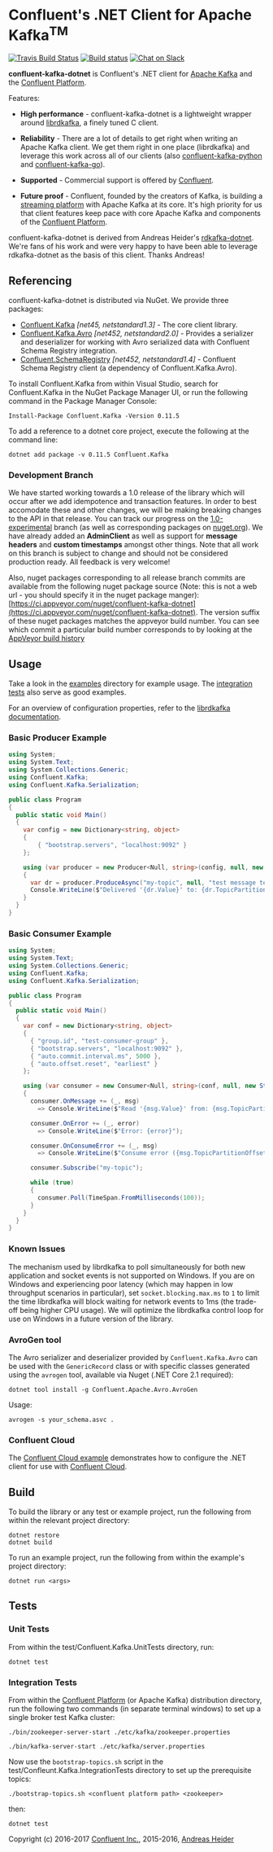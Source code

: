 Confluent's .NET Client for Apache Kafka<sup>TM</sup>
=====================================================

[![Travis Build Status](https://travis-ci.org/confluentinc/confluent-kafka-dotnet.svg?branch=master)](https://travis-ci.org/confluentinc/confluent-kafka-dotnet)
[![Build status](https://ci.appveyor.com/api/projects/status/kux83eykufuv16cn/branch/master?svg=true)](https://ci.appveyor.com/project/ConfluentClientEngineering/confluent-kafka-dotnet/branch/master)
[![Chat on Slack](https://img.shields.io/badge/chat-on%20slack-7A5979.svg)](https://confluentcommunity.slack.com/messages/clients)

**confluent-kafka-dotnet** is Confluent's .NET client for [Apache Kafka](http://kafka.apache.org/) and the
[Confluent Platform](https://www.confluent.io/product/).

Features:

- **High performance** - confluent-kafka-dotnet is a lightweight wrapper around
[librdkafka](https://github.com/edenhill/librdkafka), a finely tuned C
client.

- **Reliability** - There are a lot of details to get right when writing an Apache Kafka
client. We get them right in one place (librdkafka) and leverage this work
across all of our clients (also [confluent-kafka-python](https://github.com/confluentinc/confluent-kafka-python)
and [confluent-kafka-go](https://github.com/confluentinc/confluent-kafka-go)).

- **Supported** - Commercial support is offered by
[Confluent](https://confluent.io/).

- **Future proof** - Confluent, founded by the
creators of Kafka, is building a [streaming platform](https://www.confluent.io/product/)
with Apache Kafka at its core. It's high priority for us that client features keep
pace with core Apache Kafka and components of the [Confluent Platform](https://www.confluent.io/product/).

confluent-kafka-dotnet is derived from Andreas Heider's [rdkafka-dotnet](https://github.com/ah-/rdkafka-dotnet).
We're fans of his work and were very happy to have been able to leverage rdkafka-dotnet as the basis of this
client. Thanks Andreas!

## Referencing

confluent-kafka-dotnet is distributed via NuGet. We provide three packages:

- [Confluent.Kafka](https://www.nuget.org/packages/Confluent.Kafka/) *[net45, netstandard1.3]* - The core client library.
- [Confluent.Kafka.Avro](https://www.nuget.org/packages/Confluent.Kafka.Avro/) *[net452, netstandard2.0]* - Provides a serializer and deserializer for working with Avro serialized data with Confluent Schema Registry integration.
- [Confluent.SchemaRegistry](https://www.nuget.org/packages/Confluent.SchemaRegistry/) *[net452, netstandard1.4]* - Confluent Schema Registry client (a dependency of Confluent.Kafka.Avro).

To install Confluent.Kafka from within Visual Studio, search for Confluent.Kafka in the NuGet Package Manager UI, or run the following command in the Package Manager Console:

```
Install-Package Confluent.Kafka -Version 0.11.5
```

To add a reference to a dotnet core project, execute the following at the command line:

```
dotnet add package -v 0.11.5 Confluent.Kafka
```

### Development Branch

We have started working towards a 1.0 release of the library which will occur after we add idempotence and transaction features. In order to best accomodate these and other changes,
we will be making breaking changes to the API in that release. You can track our progress on the [1.0-experimental](https://github.com/confluentinc/confluent-kafka-dotnet/tree/1.0-experimental) 
branch (as well as corresponding packages on [nuget.org](https://www.nuget.org/packages/Confluent.Kafka/)). We have already added an **AdminClient** as well as support for **message headers** 
and **custom timestamps** amongst other things. Note that all work on this branch is subject to change and should not be considered production ready. All feedback is very welcome!

Also, nuget packages corresponding to all release branch commits are available from the following nuget package source (Note: this is not a web url - you should specify it in the nuget package manger):
[https://ci.appveyor.com/nuget/confluent-kafka-dotnet](https://ci.appveyor.com/nuget/confluent-kafka-dotnet). The version suffix of these nuget packages matches the appveyor build number. You can see which commit a particular build number corresponds to by looking at the 
[AppVeyor build history](https://ci.appveyor.com/project/ConfluentClientEngineering/confluent-kafka-dotnet/history)


## Usage

Take a look in the [examples](examples) directory for example usage. The [integration tests](test/Confluent.Kafka.IntegrationTests/Tests) also serve as good examples.

For an overview of configuration properties, refer to the [librdkafka documentation](https://github.com/edenhill/librdkafka/blob/master/CONFIGURATION.md). 

### Basic Producer Example

```csharp
using System;
using System.Text;
using System.Collections.Generic;
using Confluent.Kafka;
using Confluent.Kafka.Serialization;

public class Program
{
  public static void Main()
  {
    var config = new Dictionary<string, object> 
    { 
        { "bootstrap.servers", "localhost:9092" } 
    };

    using (var producer = new Producer<Null, string>(config, null, new StringSerializer(Encoding.UTF8)))
    {
      var dr = producer.ProduceAsync("my-topic", null, "test message text").Result;
      Console.WriteLine($"Delivered '{dr.Value}' to: {dr.TopicPartitionOffset}");
    }
  }
}
```

### Basic Consumer Example

```csharp
using System;
using System.Text;
using System.Collections.Generic;
using Confluent.Kafka;
using Confluent.Kafka.Serialization;

public class Program
{
  public static void Main()
  {
    var conf = new Dictionary<string, object> 
    { 
      { "group.id", "test-consumer-group" },
      { "bootstrap.servers", "localhost:9092" },
      { "auto.commit.interval.ms", 5000 },
      { "auto.offset.reset", "earliest" }
    };

    using (var consumer = new Consumer<Null, string>(conf, null, new StringDeserializer(Encoding.UTF8)))
    {
      consumer.OnMessage += (_, msg)
        => Console.WriteLine($"Read '{msg.Value}' from: {msg.TopicPartitionOffset}");

      consumer.OnError += (_, error)
        => Console.WriteLine($"Error: {error}");

      consumer.OnConsumeError += (_, msg)
        => Console.WriteLine($"Consume error ({msg.TopicPartitionOffset}): {msg.Error}");

      consumer.Subscribe("my-topic");

      while (true)
      {
        consumer.Poll(TimeSpan.FromMilliseconds(100));
      }
    }
  }
}
```

### Known Issues

The mechanism used by librdkafka to poll simultaneously for both new application and socket events is not supported on Windows. If you are on Windows and experiencing poor latency (which may happen in low throughput scenarios in particular), set `socket.blocking.max.ms` to `1` to limit the time librdkafka will block waiting for network events to 1ms (the trade-off being higher CPU usage). We will optimize the librdkafka control loop for use on Windows in a future version of the library.


### AvroGen tool

The Avro serializer and deserializer provided by `Confluent.Kafka.Avro` can be used with the `GenericRecord` class
or with specific classes generated using the `avrogen` tool, available via Nuget (.NET Core 2.1 required):

```
dotnet tool install -g Confluent.Apache.Avro.AvroGen
```

Usage:

```
avrogen -s your_schema.asvc .
```

### Confluent Cloud

The [Confluent Cloud example](examples/ConfluentCloud) demonstrates how to configure the .NET client for use with [Confluent Cloud](https://www.confluent.io/confluent-cloud/).


## Build

To build the library or any test or example project, run the following from within the relevant project directory:

```
dotnet restore
dotnet build
```

To run an example project, run the following from within the example's project directory:

```
dotnet run <args>
```

## Tests

### Unit Tests

From within the test/Confluent.Kafka.UnitTests directory, run:

```
dotnet test
```

### Integration Tests

From within the [Confluent Platform](https://www.confluent.io/product/compare/) (or Apache Kafka) distribution directory,
run the following two commands (in separate terminal windows) to set up a single broker test Kafka cluster:

```
./bin/zookeeper-server-start ./etc/kafka/zookeeper.properties

./bin/kafka-server-start ./etc/kafka/server.properties
```

Now use the `bootstrap-topics.sh` script in the test/Confleunt.Kafka.IntegrationTests directory to set up the
prerequisite topics:

```
./bootstrap-topics.sh <confluent platform path> <zookeeper>
```

then:

```
dotnet test
```

Copyright (c) 2016-2017 [Confluent Inc.](https://www.confluent.io), 2015-2016, [Andreas Heider](mailto:andreas@heider.io)

